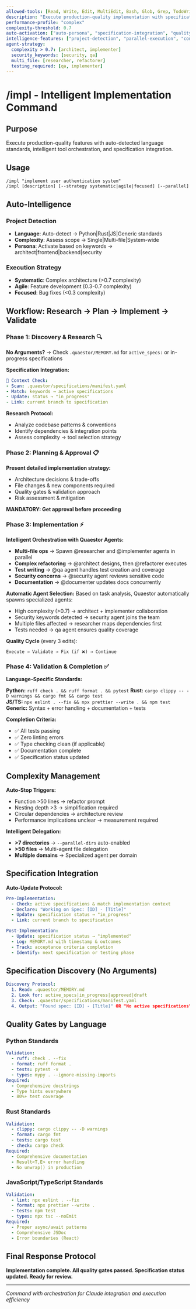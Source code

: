 ```yaml
---
allowed-tools: [Read, Write, Edit, MultiEdit, Bash, Glob, Grep, TodoWrite, Task]
description: "Execute production-quality implementation with specification-driven orchestration"
performance-profile: "complex"
complexity-threshold: 0.7
auto-activation: ["auto-persona", "specification-integration", "quality-gates"]
intelligence-features: ["project-detection", "parallel-execution", "context-awareness"]
agent-strategy:
  complexity > 0.7: [architect, implementer]
  security_keywords: [security, qa]
  multi_file: [researcher, refactorer]
  testing_required: [qa, implementer]
---
```


# /impl - Intelligent Implementation Command

## Purpose
Execute production-quality features with auto-detected language standards, intelligent tool orchestration, and specification integration.

## Usage
```
/impl "implement user authentication system"
/impl [description] [--strategy systematic|agile|focused] [--parallel]
```

## Auto-Intelligence

### Project Detection
- **Language**: Auto-detect → Python|Rust|JS|Generic standards
- **Complexity**: Assess scope → Single|Multi-file|System-wide
- **Persona**: Activate based on keywords → architect|frontend|backend|security

### Execution Strategy
- **Systematic**: Complex architecture (>0.7 complexity)
- **Agile**: Feature development (0.3-0.7 complexity)  
- **Focused**: Bug fixes (<0.3 complexity)

## Workflow: Research → Plan → Implement → Validate

### Phase 1: Discovery & Research 🔍
**No Arguments?** → Check `.quaestor/MEMORY.md` for `active_specs:` or in-progress specifications

**Specification Integration:**
```yaml
🎯 Context Check:
- Scan: .quaestor/specifications/manifest.yaml
- Match: keywords → active specifications
- Update: status → "in_progress"
- Link: current branch to specification
```

**Research Protocol:**
- Analyze codebase patterns & conventions
- Identify dependencies & integration points
- Assess complexity → tool selection strategy

### Phase 2: Planning & Approval 📋
**Present detailed implementation strategy:**
- Architecture decisions & trade-offs
- File changes & new components required
- Quality gates & validation approach
- Risk assessment & mitigation

**MANDATORY: Get approval before proceeding**

### Phase 3: Implementation ⚡
**Intelligent Orchestration with Quaestor Agents:**
- **Multi-file ops** → Spawn @researcher and @implementer agents in parallel
- **Complex refactoring** → @architect designs, then @refactorer executes
- **Test writing** → @qa agent handles test creation and coverage
- **Security concerns** → @security agent reviews sensitive code
- **Documentation** → @documenter updates docs concurrently

**Automatic Agent Selection:**
Based on task analysis, Quaestor automatically spawns specialized agents:
- High complexity (>0.7) → architect + implementer collaboration
- Security keywords detected → security agent joins the team
- Multiple files affected → researcher maps dependencies first
- Tests needed → qa agent ensures quality coverage

**Quality Cycle** (every 3 edits):
```
Execute → Validate → Fix (if ❌) → Continue
```

### Phase 4: Validation & Completion ✅
**Language-Specific Standards:**

**Python:** `ruff check . && ruff format . && pytest`
**Rust:** `cargo clippy -- -D warnings && cargo fmt && cargo test`  
**JS/TS:** `npx eslint . --fix && npx prettier --write . && npm test`
**Generic:** Syntax + error handling + documentation + tests

**Completion Criteria:**
- ✅ All tests passing
- ✅ Zero linting errors  
- ✅ Type checking clean (if applicable)
- ✅ Documentation complete
- ✅ Specification status updated

## Complexity Management

**Auto-Stop Triggers:**
- Function >50 lines → refactor prompt
- Nesting depth >3 → simplification required
- Circular dependencies → architecture review
- Performance implications unclear → measurement required

**Intelligent Delegation:**
- **>7 directories** → `--parallel-dirs` auto-enabled
- **>50 files** → Multi-agent file delegation
- **Multiple domains** → Specialized agent per domain

## Specification Integration

**Auto-Update Protocol:**
```yaml
Pre-Implementation:
  - Check: active specifications & match implementation context
  - Declare: "Working on Spec: [ID] - [Title]"
  - Update: specification status → "in_progress"
  - Link: current branch to specification

Post-Implementation:
  - Update: specification status → "implemented"
  - Log: MEMORY.md with timestamp & outcomes
  - Track: acceptance criteria completion
  - Identify: next specification or testing phase
```

## Specification Discovery (No Arguments)
```yaml
Discovery Protocol:
  1. Read: .quaestor/MEMORY.md
  2. Look for: active_specs|in_progress|approved|draft
  3. Check: .quaestor/specifications/manifest.yaml
  4. Output: "Found spec: [ID] - [Title]" OR "No active specifications"
```

## Quality Gates by Language

### Python Standards
```yaml
Validation:
  - ruff: check . --fix
  - format: ruff format .
  - tests: pytest -v
  - types: mypy . --ignore-missing-imports
Required:
  - Comprehensive docstrings
  - Type hints everywhere  
  - 80%+ test coverage
```

### Rust Standards  
```yaml
Validation:
  - clippy: cargo clippy -- -D warnings
  - format: cargo fmt
  - tests: cargo test
  - check: cargo check
Required:
  - Comprehensive documentation
  - Result<T,E> error handling
  - No unwrap() in production
```

### JavaScript/TypeScript Standards
```yaml
Validation:
  - lint: npx eslint . --fix
  - format: npx prettier --write .
  - tests: npm test
  - types: npx tsc --noEmit
Required:
  - Proper async/await patterns
  - Comprehensive JSDoc
  - Error boundaries (React)
```

## Final Response Protocol
**Implementation complete. All quality gates passed. Specification status updated. Ready for review.**

---
*Command with orchestration for Claude integration and execution efficiency*